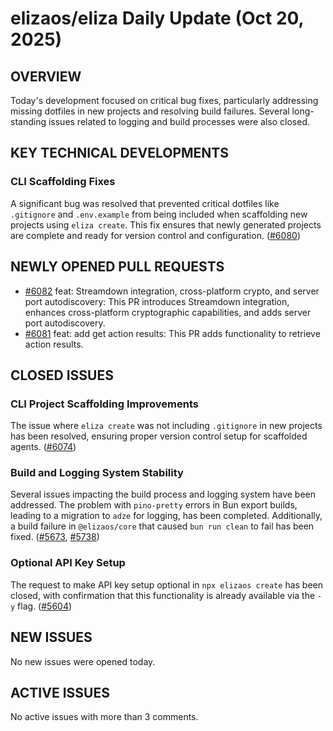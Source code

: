 # elizaos/eliza Daily Update (Oct 20, 2025)
## OVERVIEW 
Today's development focused on critical bug fixes, particularly addressing missing dotfiles in new projects and resolving build failures. Several long-standing issues related to logging and build processes were also closed.

## KEY TECHNICAL DEVELOPMENTS

### CLI Scaffolding Fixes
A significant bug was resolved that prevented critical dotfiles like `.gitignore` and `.env.example` from being included when scaffolding new projects using `eliza create`. This fix ensures that newly generated projects are complete and ready for version control and configuration. ([#6080](https://github.com/elizaos/eliza/pull/6080))

## NEWLY OPENED PULL REQUESTS
- [#6082](https://github.com/elizaos/eliza/pull/6082) feat: Streamdown integration, cross-platform crypto, and server port autodiscovery: This PR introduces Streamdown integration, enhances cross-platform cryptographic capabilities, and adds server port autodiscovery.
- [#6081](https://github.com/elizaos/eliza/pull/6081) feat: add get action results: This PR adds functionality to retrieve action results.

## CLOSED ISSUES

### CLI Project Scaffolding Improvements
The issue where `eliza create` was not including `.gitignore` in new projects has been resolved, ensuring proper version control setup for scaffolded agents. ([#6074](https://github.com/elizaos/eliza/issues/6074))

### Build and Logging System Stability
Several issues impacting the build process and logging system have been addressed. The problem with `pino-pretty` errors in Bun export builds, leading to a migration to `adze` for logging, has been completed. Additionally, a build failure in `@elizaos/core` that caused `bun run clean` to fail has been fixed. ([#5673](https://github.com/elizaos/eliza/issues/5673), [#5738](https://github.com/elizaos/eliza/issues/5738))

### Optional API Key Setup
The request to make API key setup optional in `npx elizaos create` has been closed, with confirmation that this functionality is already available via the `-y` flag. ([#5604](https://github.com/elizaos/eliza/issues/5604))

## NEW ISSUES
No new issues were opened today.

## ACTIVE ISSUES
No active issues with more than 3 comments.